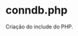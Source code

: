 # conndb.php
Criação do include do PHP.

<?php
$servidor = "localhost";
$banco = "db_proj35";
$db_user = "adminti35";
$db_senha = "789abc";
$link = mysqli_connect($servidor, $db_user, $db_senha, $banco);

-- Digitar "include('conn.php');" na outra pagina --

